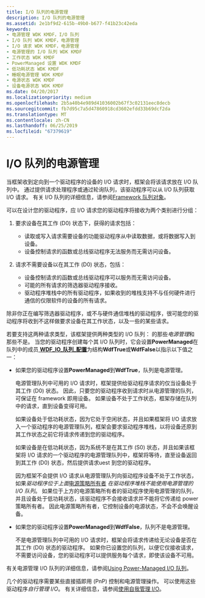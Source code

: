 ```yaml
---
title: I/O 队列的电源管理
description: I/O 队列的电源管理
ms.assetid: 2e1bf9d2-615b-49b0-b677-f41b23c42eda
keywords:
- 电源管理 WDK KMDF，I/O 队列
- I/O 队列 WDK KMDF，电源管理
- I/O 请求 WDK KMDF，电源管理
- 电源管理的 I/O 队列 WDK KMDF
- 工作状态 WDK KMDF
- PowerManaged 设置 WDK KMDF
- 低功耗状态 WDK KMDF
- 睡眠电源管理 WDK KMDF
- 电源状态 WDK KMDF
- 设备电源状态 WDK KMDF
ms.date: 04/20/2017
ms.localizationpriority: medium
ms.openlocfilehash: 2b5a40b4e989d41036002b67f3c02131eec8decb
ms.sourcegitcommit: fb7d95c7a5d47860918cd3602efdd33b69dcf2da
ms.translationtype: MT
ms.contentlocale: zh-CN
ms.lasthandoff: 06/25/2019
ms.locfileid: "67379619"
---
```

# <a name="power-management-for-io-queues"></a>I/O 队列的电源管理


当框架收到定向到一个驱动程序的设备的 I/O 请求时，框架会将该请求放在 I/O 队列中。 通过提供请求处理程序或通过轮询队列，该驱动程序可以从 I/O 队列获取 I/O 请求。 有关 I/O 队列的详细信息，请参阅[Framework 队列对象](framework-queue-objects.md)。

可以在设计您的驱动程序，应 I/O 请求您的驱动程序将接收为两个类别进行分组：

1.  要求设备在其工作 (D0) 状态下，获得的请求包括：
    -   读取或写入请求需要设备的功能驱动程序从中读取数据，或将数据写入到设备。
    -   设备控制请求的函数或总线驱动程序无法服务而无需访问设备。

2.  请求不需要设备以在其工作 (D0) 状态，包括：
    -   设备控制请求的函数或总线驱动程序可以服务而无需访问设备。
    -   可能的所有请求的筛选器驱动程序接收。
    -   驱动程序堆栈中的所有驱动程序，如果收到的堆栈支持不与任何硬件进行通信的仅限软件的设备的所有请求。

除非你正在编写筛选器驱动程序，或不与硬件通信堆栈的驱动程序，很可能您的驱动程序将收到不这样做要求设备在其工作状态，以及一些的某些请求。

若要支持这两种请求类型，该框架提供两种类型的 I/O 队列： 的那些*电源管理*和那些不是。 当您的驱动程序创建每个其 I/O 队列时，它会设置**PowerManaged**在队列中的成员[ **WDF\_IO\_队列\_配置**](https://docs.microsoft.com/windows-hardware/drivers/ddi/content/wdfio/ns-wdfio-_wdf_io_queue_config)为结构**WdfTrue**或**WdfFalse**以指示以下值之一：

-   如果您的驱动程序设置**PowerManaged**到**WdfTrue**，队列是电源管理。

    电源管理队列中可用的 I/O 请求时，框架提供给驱动程序请求的仅当设备处于其工作 (D0) 状态。 因此，只要您的驱动程序收到请求时从电源管理的队列，可保证在 framework 即用设备。 如果设备不处于工作状态，框架存储在队列中的请求，直到设备变得可用。

    如果设备处于低功耗状态，因为它处于空闲状态，并且如果框架将 I/O 请求放入一个驱动程序的电源管理队列，框架会要求驱动程序堆栈，以将设备还原到其工作状态之前它将请求传递到您的驱动程序。

    如果设备是在低功耗状态，因为系统不是在其工作 (S0) 状态，并且如果该框架将 I/O 请求的一个驱动程序的电源管理队列中，框架将等待，直至设备返回到其工作 (D0) 状态，然后提供请求uest 到您的驱动程序。

    因为框架不会提供 I/O 请求从电源管理队列向驱动程序设备不处于工作状态，如果*驱动程序位于上面*[电源策略所有者](power-policy-ownership.md) *在驱动程序堆栈不能使用电源管理的 I/O 队列*。 如果位于上方的电源策略所有者的驱动程序使用电源管理的队列，并且设备处于低功耗状态，该驱动程序不会接收请求并不能将它传递给 power 策略所有者。 因此电源策略所有者，它控制设备的电源状态，不会不会唤醒设备。

-   如果您的驱动程序设置**PowerManaged**到**WdfFalse**，队列不是电源管理。

    不是电源管理队列中可用的 I/O 请求时，框架会将请求传递给无论设备是否在其工作 (D0) 状态的驱动程序。 如果你已设置您的队列，以便它仅接收请求，不需要访问设备，您的驱动程序可以提供服务每个请求，即使该设备不可用。

有关电源管理 I/O 队列的详细信息，请参阅[Using Power-Managed I/O 队列](using-power-managed-i-o-queues.md)。

几个的驱动程序需要某些直接插即用 (PnP) 控制和电源管理操作。 可以使用这些驱动程序*自行管理 I/O*。 有关详细信息，请参阅[使用自我管理 I/O](using-self-managed-i-o.md)。

 

 





